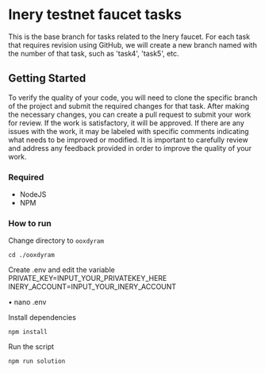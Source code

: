 # Inery testnet faucet tasks

This is the base branch for tasks related to the Inery faucet. For each task that requires revision using GitHub, we will create a new branch named with the number of that task, such as 'task4', 'task5', etc.

## Getting Started

To verify the quality of your code, you will need to clone the specific branch of the project and submit the required changes for that task. After making the necessary changes, you can create a pull request to submit your work for review. If the work is satisfactory, it will be approved. If there are any issues with the work, it may be labeled with specific comments indicating what needs to be improved or modified. It is important to carefully review and address any feedback provided in order to improve the quality of your work.

### Required

- NodeJS
- NPM



### How to run

Change directory to ```ooxdyram```

```shell
cd ./ooxdyram
```

Create .env and edit the variable
PRIVATE_KEY=INPUT_YOUR_PRIVATEKEY_HERE
INERY_ACCOUNT=INPUT_YOUR_INERY_ACCOUNT


• nano .env

Install dependencies

```shell
npm install
```

Run the script

```
npm run solution
```
